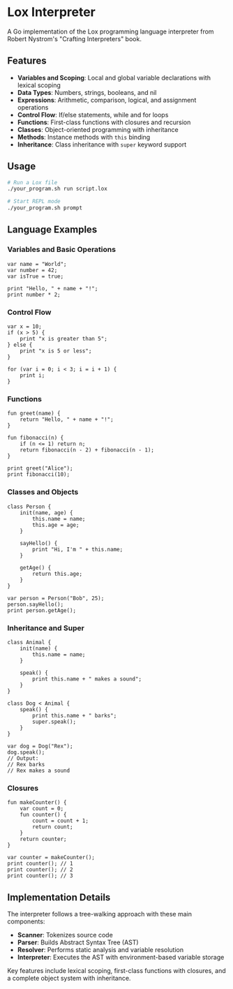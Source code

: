 # Lox Interpreter

A Go implementation of the Lox programming language interpreter from Robert Nystrom's "Crafting Interpreters" book.

## Features

- **Variables and Scoping**: Local and global variable declarations with lexical scoping
- **Data Types**: Numbers, strings, booleans, and nil
- **Expressions**: Arithmetic, comparison, logical, and assignment operations
- **Control Flow**: If/else statements, while and for loops
- **Functions**: First-class functions with closures and recursion
- **Classes**: Object-oriented programming with inheritance
- **Methods**: Instance methods with `this` binding
- **Inheritance**: Class inheritance with `super` keyword support

## Usage

```bash
# Run a Lox file
./your_program.sh run script.lox

# Start REPL mode
./your_program.sh prompt
```

## Language Examples

### Variables and Basic Operations
```lox
var name = "World";
var number = 42;
var isTrue = true;

print "Hello, " + name + "!";
print number * 2;
```

### Control Flow
```lox
var x = 10;
if (x > 5) {
    print "x is greater than 5";
} else {
    print "x is 5 or less";
}

for (var i = 0; i < 3; i = i + 1) {
    print i;
}
```

### Functions
```lox
fun greet(name) {
    return "Hello, " + name + "!";
}

fun fibonacci(n) {
    if (n <= 1) return n;
    return fibonacci(n - 2) + fibonacci(n - 1);
}

print greet("Alice");
print fibonacci(10);
```

### Classes and Objects
```lox
class Person {
    init(name, age) {
        this.name = name;
        this.age = age;
    }
    
    sayHello() {
        print "Hi, I'm " + this.name;
    }
    
    getAge() {
        return this.age;
    }
}

var person = Person("Bob", 25);
person.sayHello();
print person.getAge();
```

### Inheritance and Super
```lox
class Animal {
    init(name) {
        this.name = name;
    }
    
    speak() {
        print this.name + " makes a sound";
    }
}

class Dog < Animal {
    speak() {
        print this.name + " barks";
        super.speak();
    }
}

var dog = Dog("Rex");
dog.speak();
// Output:
// Rex barks
// Rex makes a sound
```

### Closures
```lox
fun makeCounter() {
    var count = 0;
    fun counter() {
        count = count + 1;
        return count;
    }
    return counter;
}

var counter = makeCounter();
print counter(); // 1
print counter(); // 2
print counter(); // 3
```

## Implementation Details

The interpreter follows a tree-walking approach with these main components:

- **Scanner**: Tokenizes source code
- **Parser**: Builds Abstract Syntax Tree (AST) 
- **Resolver**: Performs static analysis and variable resolution
- **Interpreter**: Executes the AST with environment-based variable storage

Key features include lexical scoping, first-class functions with closures, and a complete object system with inheritance.